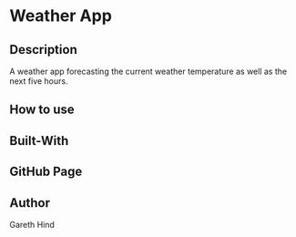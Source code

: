 # Weather App

## Description

A weather app forecasting the current weather temperature as well as the next five hours.

## How to use



## Built-With


## GitHub Page


## Author
Gareth Hind

